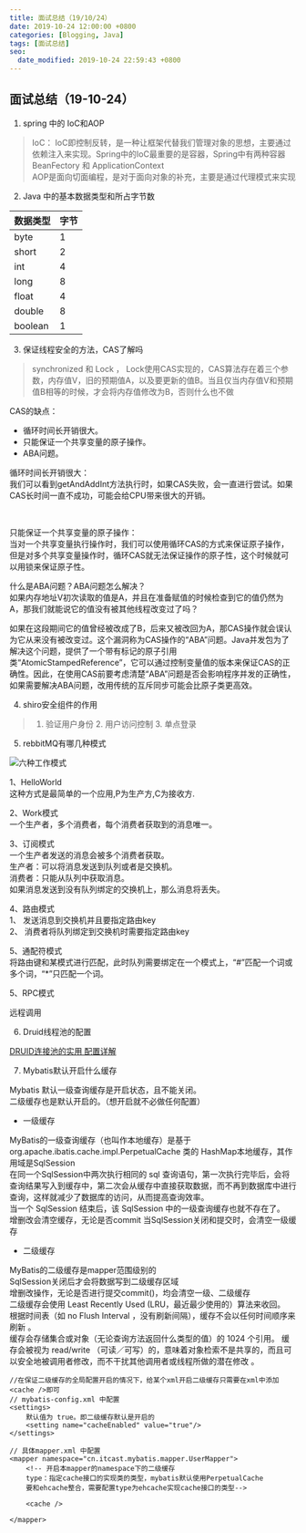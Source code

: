 ```yaml
---
title: 面试总结（19/10/24）
date: 2019-10-24 12:00:00 +0800
categories: [Blogging, Java]
tags: [面试总结]
seo:
  date_modified: 2019-10-24 22:59:43 +0800
---
```


## 面试总结（19-10-24）

1. spring 中的 IoC和AOP

> IoC： IoC即控制反转，是一种让框架代替我们管理对象的思想，主要通过依赖注入来实现。Spring中的IoC最重要的是容器，Spring中有两种容器  BeanFectory 和 ApplicationContext  
AOP是面向切面编程，是对于面向对象的补充，主要是通过代理模式来实现



2. Java 中的基本数据类型和所占字节数

|  数据类型   | 字节  |
|  :----  | :----  |
| byte  | 1 |
| short | 2 |
| int   | 4 |
| long  | 8 |
| float | 4 |
| double| 8 |
| boolean|1 |


3. 保证线程安全的方法，CAS了解吗

> synchronized 和 Lock ， Lock使用CAS实现的，CAS算法存在着三个参数，内存值V，旧的预期值A，以及要更新的值B。当且仅当内存值V和预期值B相等的时候，才会将内存值修改为B，否则什么也不做  

CAS的缺点：

* 循环时间长开销很大。
* 只能保证一个共享变量的原子操作。
* ABA问题。  

循环时间长开销很大：  
我们可以看到getAndAddInt方法执行时，如果CAS失败，会一直进行尝试。如果CAS长时间一直不成功，可能会给CPU带来很大的开销。

 

只能保证一个共享变量的原子操作：  
当对一个共享变量执行操作时，我们可以使用循环CAS的方式来保证原子操作，但是对多个共享变量操作时，循环CAS就无法保证操作的原子性，这个时候就可以用锁来保证原子性。

什么是ABA问题？ABA问题怎么解决？  
如果内存地址V初次读取的值是A，并且在准备赋值的时候检查到它的值仍然为A，那我们就能说它的值没有被其他线程改变过了吗？

如果在这段期间它的值曾经被改成了B，后来又被改回为A，那CAS操作就会误认为它从来没有被改变过。这个漏洞称为CAS操作的“ABA”问题。Java并发包为了解决这个问题，提供了一个带有标记的原子引用类“AtomicStampedReference”，它可以通过控制变量值的版本来保证CAS的正确性。因此，在使用CAS前要考虑清楚“ABA”问题是否会影响程序并发的正确性，如果需要解决ABA问题，改用传统的互斥同步可能会比原子类更高效。


4. shiro安全组件的作用

> 1. 验证用户身份  2. 用户访问控制  3. 单点登录

5. rebbitMQ有哪几种模式

![六种工作模式](http://www.iamlintao.com/wp-content/uploads/2018/08/acdc9c51d66be95079f81f484c40f104_906x902.png)  

1、HelloWorld  
这种方式是最简单的一个应用,P为生产方,C为接收方.

2、Work模式  
一个生产者，多个消费者，每个消费者获取到的消息唯一。  

3、订阅模式  
一个生产者发送的消息会被多个消费者获取。  
生产者：可以将消息发送到队列或者是交换机。  
消费者：只能从队列中获取消息。  
如果消息发送到没有队列绑定的交换机上，那么消息将丢失。  

4、路由模式  
1、 发送消息到交换机并且要指定路由key  
2、 消费者将队列绑定到交换机时需要指定路由key   

5、通配符模式  
将路由键和某模式进行匹配，此时队列需要绑定在一个模式上，“#”匹配一个词或多个词，“\*”只匹配一个词。  

5、RPC模式  

远程调用  

6. Druid线程池的配置  

[DRUID连接池的实用 配置详解](https://blog.csdn.net/zhangjinwei417/article/details/92823438)


7. Mybatis默认开启什么缓存

Mybatis 默认一级查询缓存是开启状态，且不能关闭。  
二级缓存也是默认开启的。（想开启就不必做任何配置）

  * 一级缓存  

MyBatis的一级查询缓存（也叫作本地缓存）是基于org.apache.ibatis.cache.impl.PerpetualCache 类的 HashMap本地缓存，其作用域是SqlSession  
在同一个SqlSession中两次执行相同的 sql 查询语句，第一次执行完毕后，会将查询结果写入到缓存中，第二次会从缓存中直接获取数据，而不再到数据库中进行查询，这样就减少了数据库的访问，从而提高查询效率。  
当一个 SqlSession 结束后，该 SqlSession 中的一级查询缓存也就不存在了。  
增删改会清空缓存，无论是否commit 当SqlSession关闭和提交时，会清空一级缓存  

  * 二级缓存  

MyBatis的二级缓存是mapper范围级别的  
SqlSession关闭后才会将数据写到二级缓存区域  
增删改操作，无论是否进行提交commit()，均会清空一级、二级缓存  
二级缓存会使用 Least Recently Used (LRU，最近最少使用的）算法来收回。  
根据时间表（如 no Flush Interval ，没有刷新间隔），缓存不会以任何时间顺序来刷新 。  
缓存会存储集合或对象（无论查询方法返回什么类型的值）的 1024 个引用。
缓存会被视为 read/write （可读／可写）的，意味着对象检索不是共享的，而且可以安全地被调用者修改，而不干扰其他调用者或线程所做的潜在修改 。

```
//在保证二级缓存的全局配置开启的情况下，给某个xml开启二级缓存只需要在xml中添加<cache />即可
// mybatis-config.xml 中配置
<settings>
    默认值为 true。即二级缓存默认是开启的
    <setting name="cacheEnabled" value="true"/>
</settings>

// 具体mapper.xml 中配置
<mapper namespace="cn.itcast.mybatis.mapper.UserMapper">
    <!-- 开启本mapper的namespace下的二级缓存
    type：指定cache接口的实现类的类型，mybatis默认使用PerpetualCache
    要和ehcache整合，需要配置type为ehcache实现cache接口的类型-->

    <cache />

</mapper>
```
